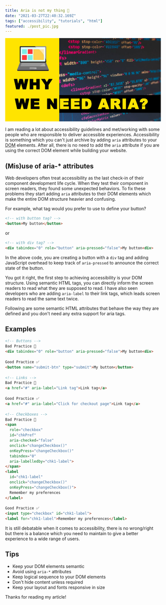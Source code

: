 ```yaml
---
title: Aria is not my thing 🚫
date: "2021-03-27T22:40:32.169Z"
tags: ["accessibility", "tutorials", "html"]
featured: ./post_pic.jpg
---
```

![why we need aria](./post_pic.jpg)


I am reading a lot about accessibility guidelines and met/working with some people who are responsible to deliver accessible experiences. Accessibility is something which you can't just archive by adding `aria` attributes to your <abbr title="Document Object Model">DOM</abbr> elements. After all, there is no need to add the `aria` attribute if you are using the correct DOM element while building your website.

## (Mis)use of aria-* attributes
Web developers often treat accessibility as the last check-in of their component development life cycle. When they test their component in screen readers, they found some unexpected behaviors. To fix these problems they start adding `aria` attributes to their DOM elements which make the entire DOM structure heavier and confusing.

For example, what tag would you prefer to use to define your button?

```html
<!-- with button tag? -->
<button>My button</button>
```
or

```html
<!-- with div tag? -->
<div tabindex="0" role="button" aria-pressed="false">My button<div>
```

In the above code, you are creating a button with a `div` tag and adding JavaScript overhead to keep track of `aria-pressed` to announce the correct state of the button.

You got it right, the first step to achieving accessibility is your DOM structure. Using semantic HTML tags, you can directly inform the screen readers to read what they are supposed to read. I have also seen developers who are adding `aria-label` to their link tags, which leads screen readers to read the same text twice.

Following are some semantic HTML attributes that behave the way they are defined and you don't need any extra support for aria tags.

## Examples
```html
<!-- Buttons -->
Bad Practice 🚫
<div tabindex="0" role="button" aria-pressed="false">My button<div>

Good Practice ✅
<button name="submit-btn" type="submit">My button</button>

<!-- Links -->
Bad Practice 🚫
<a href="#" aria-label="Link tag">Link tag</a>

Good Practice ✅
<a href="#" aria-label="Click for checkout page">Link tag</a>

<!-- Checkboxes -->
Bad Practice 🚫
<span 
  role="checkbox" 
  id="chkPref" 
  aria-checked="false" 
  onclick="changeCheckbox()" 
  onKeyPress="changeCheckbox()"
  tabindex="0" 
  aria-labelledby="chk1-label">
</span>
<label 
  id="chk1-label" 
  onclick="changeCheckbox()" 
  onKeyPress="changeCheckbox()">
  Remember my preferences
</label>

Good Practice ✅
<input type="checkbox" id="chk1-label">
<label for="chk1-label">Remember my preferences</label>
```

It is still debatable when it comes to accessibility, there is no wrong/right but there is a balance which you need to maintain to give a better experience to a wide range of users.

## Tips
- Keep your DOM elements semantic
- Avoid using `aria-*` attributes
- Keep logical sequence to your DOM elements
- Don't hide content unless required
- Keep your layout and fonts responsive in size

Thanks for reading my article!